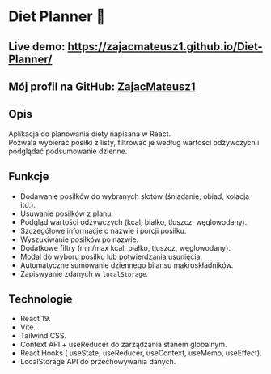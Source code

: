 # Diet Planner 🥗

## Live demo: https://zajacmateusz1.github.io/Diet-Planner/

## Mój profil na GitHub: [ZajacMateusz1](https://github.com/ZajacMateusz1)

## Opis

Aplikacja do planowania diety napisana w React.  
Pozwala wybierać posiłki z listy, filtrować je według wartości odżywczych i podglądać podsumowanie dzienne.

## Funkcje

- Dodawanie posiłków do wybranych slotów (śniadanie, obiad, kolacja itd.).
- Usuwanie posiłków z planu.
- Podgląd wartości odżywczych (kcal, białko, tłuszcz, węglowodany).
- Szczegółowe informacje o nazwie i porcji posiłku.
- Wyszukiwanie posiłków po nazwie.
- Dodatkowe filtry (min/max kcal, białko, tłuszcz, węglowodany).
- Modal do wyboru posiłku lub potwierdzania usunięcia.
- Automatyczne sumowanie dziennego bilansu makroskładników.
- Zapiswyanie zdanych w `localStorage`.

## Technologie

- React 19.
- Vite.
- Tailwind CSS.
- Context API + useReducer do zarządzania stanem globalnym.
- React Hooks ( useState, useReducer, useContext, useMemo, useEffect).
- LocalStorage API do przechowywania danych.
